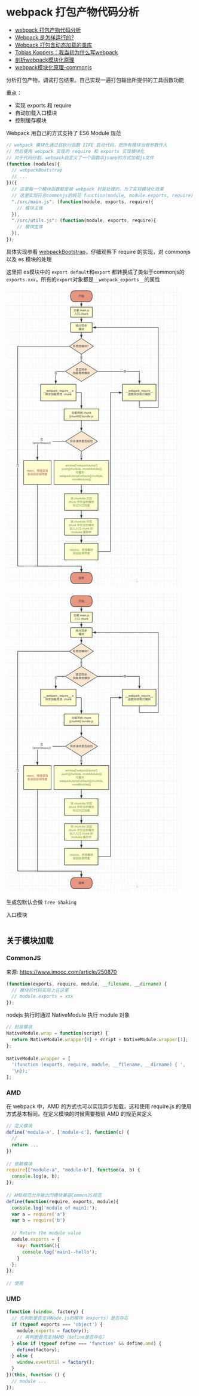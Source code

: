 # webpack 打包产物代码分析

- [webpack 打包产物代码分析](https://hellogithub2014.github.io/2019/01/02/webpack-bundle-code-analysis/)
- [Webpack 是怎样运行的?](https://segmentfault.com/a/1190000019117897)
- [Webpack 打包含动态加载的类库](https://mp.weixin.qq.com/s?__biz=MjM5MTA1MjAxMQ==&mid=2651231515&idx=1&sn=55cd553fd9dcd5302916360a457eebe6&chksm=bd494c9f8a3ec589131ce8cef26fc7de36a1a49f2d0e89245ff864105abdb89229d92e58f26f)
- [Tobias Koppers：我当初为什么写webpack](https://mp.weixin.qq.com/s?__biz=MjM5MTA1MjAxMQ==&mid=2651228535&idx=1&sn=06d7aba782e719c2db719f749d13962a&chksm=bd4950f38a3ed9e5366fbf1944ffa4e70d68ef3e1654ae85537fd123f4c6a6f38f22097dbcac&scene=21#wechat_redirect)
- [剖析webpack模块化原理](https://segmentfault.com/a/1190000014389653)
- [webpack模块化原理-commonjs](https://segmentfault.com/a/1190000010349749)

分析打包产物，调试打包结果。自己实现一遍打包输出所提供的工具函数功能

重点：

- 实现 exports 和 require
- 自动加载入口模块
- 控制缓存模块

Webpack 用自己的方式支持了 ES6 Module 规范

```js
// webpack 模块化通过自执行函数 IIFE 启动代码，把所有模块当做参数传入
// 然后使用 webpack 实现的 require 和 exports 实现模块化
// 对于代码分割，webpack自定义了一个函数以jsonp的方式加载js文件
(function (modules){
  // webpackBootstrap
  // ...
})({
  // 这里每一个模块函数都是被 webpack 封装处理的，为了实现模块化效果
  // 这里实现符合commonjs的规范 function(module, module.exports, require)
  "./src/main.js": (function(module, exports, require){
    // 模块主体
  }),
  "./src/utils.js": (function(module, exports, require){
    // 模块主体
  }),
});
```

具体实现参看 [webpackBootstrap](./code/1.webpackBootstrap.js)，仔细观察下 require 的实现，对 commonjs 以及 es 模块的处理

这里把 es模块中的 `export default`和`export` 都转换成了类似于commonjs的 `exports.xxx`，所有的`export`对象都是`__webpack_exports__`的属性

![同步执行流程](../../docs/img/async.jpeg)

![异步执行流程](../../docs/img/async.jpeg)

生成包默认会做 `Tree Shaking`

入口模块

```js

```

## 关于模块加载

### CommonJS

来源: https://www.imooc.com/article/250870

```js
(function(exports, require, module, __filename, __dirname) {
  // 模块的代码实际上在这里
  // module.exports = xxx
});
```

nodejs 执行时通过 NativeModule 执行 module 对象

```js
// 封装模块
NativeModule.wrap = function(script) {
  return NativeModule.wrapper[0] + script + NativeModule.wrapper[1];
};

NativeModule.wrapper = [
  '(function (exports, require, module, __filename, __dirname) { ',
  '\n});'
];
```

### AMD

在 webpack 中，AMD 的方式也可以实现异步加载，这和使用 require.js 的使用方式基本相同，在定义模块的时候需要按照 AMD 的规范来定义

```js
// 定义模块
define('modula-a', ['module-c'], function(c) {
  //
  return ...
})

// 依赖模块
require(["module-a", "module-b"], function(a, b) {
  console.log(a, b);
});

// AMD规范允许输出的模块兼容CommonJS规范
define(function(require, exports, module){
  console.log('module of main1:');
  var a = require('a')
  var b = require('b')

  // Return the module value
  module.exports = {
    say: function(){
      console.log('main1--hello');
    }
  };
});

// 使用

```


### UMD

```js
(function (window, factory) {
  // 先判断是否支持Node.js的模块（exports）是否存在
  if (typeof exports === 'object') {
    module.exports = factory();
    // 再判断是否支持AMD（define是否存在）
  } else if (typeof define === 'function' && define.amd) {
    define(factory);
  } else {
    window.eventUtil = factory();
  }
})(this, function () {
  // module ...
});
```
